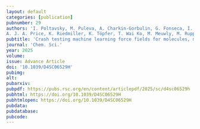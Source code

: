 ```yaml
---
layout: default
categories: [publication]
pubnumber: 29
authors: 'I. Poltavsky, M. Puleva, A. Charkin-Gorbulin, G. Fonseca, I. Batatia, N. J. Browning, S. Chmiela, M. Cui, J. T. Frank, S. Heinen, B. Huang, S. Käser, A. Kabylda, D. Khan, <b>C. Müller</b>, 
A. J. A. Price, K. Riedmiller, K. Töpfer, T. Wai Ko, M. Meuwly, M. Rupp, G. Csányi, O. A. von Lilienfeld, J. T. Margraf, K. Müller, A. Tkatchenko'
pubtitle: 'Crash testing machine learning force fields for molecules, materials, and interfaces: molecular dynamics in the TEA challenge 2023'
journal: 'Chem. Sci.'
year: 2025
volume: 
issue: Advance Article
doi: '10.1039/D4SC06529H'
pubimg: 
alt: 
pubarxiv:
pubpdf: https://pubs.rsc.org/en/content/articlepdf/2025/sc/d4sc06529h
pubhtml: https://doi.org/10.1039/D4SC06529H
pubhtmlopen: https://doi.org/10.1039/D4SC06529H
pubdata:
pubdatabase: 
pubcode:
---
```

